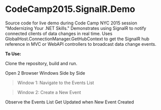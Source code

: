 # CodeCamp2015.SignalR.Demo
Source code for live demo during Code Camp NYC 2015 session "Modernizing Your .NET Skills." Demonstrates using SignalR to notify connected clients of data changes in real time. Uses GlobalHost.ConnectionManager.GetHubContext to get the SignalR hub reference in MVC or WebAPI controllers to broadcast data change events.


**To Use:**

Clone the repository, build and run.

Open 2 Browser Windows Side by Side

 >Window 1: Navigate to the Events List
 
 >Window 2: Create a New Event

Observe the Events List Get Updated when New Event Created

